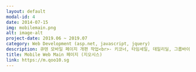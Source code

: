```yaml
---
layout: default
modal-id: 4
date: 2014-07-15
img: mobilemain.png
alt: image-alt
project-date: 2019.06 ~ 2019.07
category: Web Development (asp.net, javascript, jquery)
description: 큐텐 모바일 페이지 개편 작업<br>- 키코너, 타임세일, 데일리딜, 그룹바이,번들세일, 베스트셀러, 쇼핑트윗, 라이브방송, 핫키워드 등의 조회 SP 생성 <br>- 국가별 메인페이지 조회용 클래스 생성<br>- 타임세일, 데일리딜, 번들세일 등의 상품 설정 어드민 페이지 작업 및 조회할 때 랜덤처리하여 노출<br>- 쇼핑 트윗영역 substitute 메서드로 개발<br>- 메인페이지 하단영역 ajax 처리하여 페이지 로드 속도 개선(5초 ->3초)<br>- 앱 전용 메인페이지 api 및 백엔드 문서화 개발
title: Mobile Web Main 페이지 (지오시스)
link: https://m.qoo10.sg
---
```

